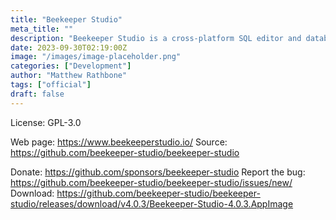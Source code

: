 ```yaml
---
title: "Beekeeper Studio"
meta_title: ""
description: "Beekeeper Studio is a cross-platform SQL editor and database manager"
date: 2023-09-30T02:19:00Z
image: "/images/image-placeholder.png"
categories: ["Development"]
author: "Matthew Rathbone"
tags: ["official"]
draft: false
---
```


License: GPL-3.0

Web page: https://www.beekeeperstudio.io/
Source: https://github.com/beekeeper-studio/beekeeper-studio

Donate: https://github.com/sponsors/beekeeper-studio
Report the bug: https://github.com/beekeeper-studio/beekeeper-studio/issues/new/
Download: https://github.com/beekeeper-studio/beekeeper-studio/releases/download/v4.0.3/Beekeeper-Studio-4.0.3.AppImage
